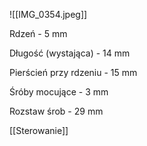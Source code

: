   

![[IMG_0354.jpeg]]

  

Rdzeń - 5 mm

Długość (wystająca) - 14 mm

Pierścień przy rdzeniu - 15 mm

Śróby mocujące - 3 mm

Rozstaw śrob - 29 mm

[[Sterowanie]]